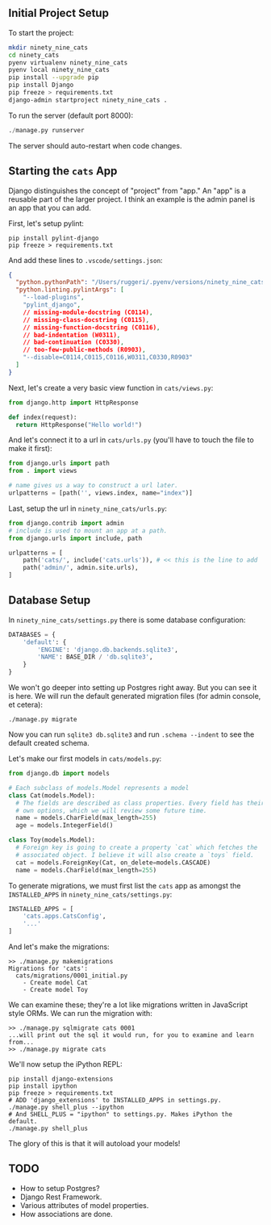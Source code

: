 ## Initial Project Setup

To start the project:

```bash
mkdir ninety_nine_cats
cd ninety_cats
pyenv virtualenv ninety_nine_cats
pyenv local ninety_nine_cats
pip install --upgrade pip
pip install Django
pip freeze > requirements.txt
django-admin startproject ninety_nine_cats .
```

To run the server (default port 8000):

```python
./manage.py runserver
```

The server should auto-restart when code changes.

## Starting the `cats` App

Django distinguishes the concept of "project" from "app." An "app" is a
reusable part of the larger project. I think an example is the admin
panel is an app that you can add.

First, let's setup pylint:

```
pip install pylint-django
pip freeze > requirements.txt
```

And add these lines to `.vscode/settings.json`:

```json
{
  "python.pythonPath": "/Users/ruggeri/.pyenv/versions/ninety_nine_cats/bin/python",
  "python.linting.pylintArgs": [
    "--load-plugins",
    "pylint_django",
    // missing-module-docstring (C0114),
    // missing-class-docstring (C0115),
    // missing-function-docstring (C0116),
    // bad-indentation (W0311),
    // bad-continuation (C0330),
    // too-few-public-methods (R0903),
    "--disable=C0114,C0115,C0116,W0311,C0330,R0903"
  ]
}
```

Next, let's create a very basic view function in `cats/views.py`:

```python
from django.http import HttpResponse

def index(request):
  return HttpResponse("Hello world!")
```

And let's connect it to a url in `cats/urls.py` (you'll have to touch
the file to make it first):

```python
from django.urls import path
from . import views

# name gives us a way to construct a url later.
urlpatterns = [path('', views.index, name="index")]
```

Last, setup the url in `ninety_nine_cats/urls.py`:

```python
from django.contrib import admin
# include is used to mount an app at a path.
from django.urls import include, path

urlpatterns = [
    path('cats/', include('cats.urls')), # << this is the line to add
    path('admin/', admin.site.urls),
]
```

## Database Setup

In `ninety_nine_cats/settings.py` there is some database configuration:

```python
DATABASES = {
    'default': {
        'ENGINE': 'django.db.backends.sqlite3',
        'NAME': BASE_DIR / 'db.sqlite3',
    }
}
```

We won't go deeper into setting up Postgres right away. But you can see
it is here. We will run the default generated migration files (for admin
console, et cetera):

```
./manage.py migrate
```

Now you can run `sqlite3 db.sqlite3` and run `.schema --indent` to see
the default created schema.

Let's make our first models in `cats/models.py`:

```python
from django.db import models

# Each subclass of models.Model represents a model
class Cat(models.Model):
  # The fields are described as class properties. Every field has their
  # own options, which we will review some future time.
  name = models.CharField(max_length=255)
  age = models.IntegerField()

class Toy(models.Model):
  # Foreign key is going to create a property `cat` which fetches the
  # associated object. I believe it will also create a `toys` field.
  cat = models.ForeignKey(Cat, on_delete=models.CASCADE)
  name = models.CharField(max_length=255)
```

To generate migrations, we must first list the `cats` app as amongst the
`INSTALLED_APPS` in `ninety_nine_cats/settings.py`:

```python
INSTALLED_APPS = [
    'cats.apps.CatsConfig',
    '...'
]
```

And let's make the migrations:

```
>> ./manage.py makemigrations
Migrations for 'cats':
  cats/migrations/0001_initial.py
    - Create model Cat
    - Create model Toy
```

We can examine these; they're a lot like migrations written in
JavaScript style ORMs. We can run the migration with:

```
>> ./manage.py sqlmigrate cats 0001
...will print out the sql it would run, for you to examine and learn from...
>> ./manage.py migrate cats
```

We'll now setup the iPython REPL:

```
pip install django-extensions
pip install ipython
pip freeze > requirements.txt
# ADD 'django_extensions' to INSTALLED_APPS in settings.py.
./manage.py shell_plus --ipython
# And SHELL_PLUS = "ipython" to settings.py. Makes iPython the default.
./manage.py shell_plus
```

The glory of this is that it will autoload your models!

## TODO

* How to setup Postgres?
* Django Rest Framework.
* Various attributes of model properties.
* How associations are done.
